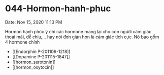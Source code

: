 # 044-Hormon-hanh-phuc

Date: Nov 15, 2020 11:13 PM

Hormon hạnh phúc ý chỉ các hormone mang lại cho con người cảm giác thoải mái, dễ chịu,... hay nói đơn giản hơn là cảm giác tích cực. Nó bao gồm 4 hormone chính

- [[Endorphin P-201109-1218]]
- [[Dopamine P-201115-1847]]
- [[hormon_serotonin]]
- [[hormon_oxytocin]]
